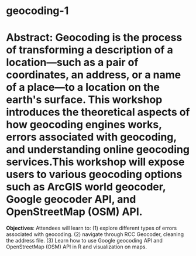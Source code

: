 # geocoding-1


# **Abstract**: Geocoding is the process of transforming a description of a location—such as a pair of coordinates, an address, or a name of a place—to a location on the earth's surface. This workshop introduces the theoretical aspects of how geocoding engines works, errors associated with geocoding, and understanding online geocoding services.This workshop will expose users to various geocoding options such as ArcGIS world geocoder, Google geocoder API, and OpenStreetMap (OSM) API.
**Objectives**: Attendees will learn to: (1) explore different types of errors associated with geocoding. (2) navigate through RCC Geocoder, cleaning the address file. (3) Learn how to use Google geocoding API and OpenStreetMap (OSM) API in R and visualization on maps.


